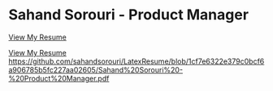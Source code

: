 # Sahand Sorouri - Product Manager
[View My Resume](https://sahandsorouri.github.io/LatexResume/Sahand%20Sorouri%20-%20Product%20Manager.pdf)

[View My Resume](Sahand%20Sorouri%20-%20Product%20Manager.pdf)
https://github.com/sahandsorouri/LatexResume/blob/1cf7e6322e379c0bcf6a906785b5fc227aa02605/Sahand%20Sorouri%20-%20Product%20Manager.pdf
